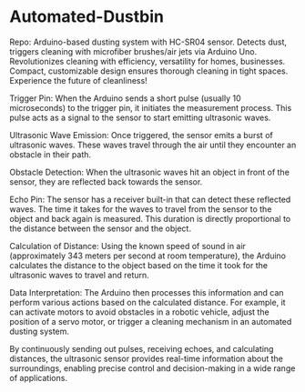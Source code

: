 # Automated-Dustbin
Repo: Arduino-based dusting system with HC-SR04 sensor. Detects dust, triggers cleaning with microfiber brushes/air jets via Arduino Uno. Revolutionizes cleaning with efficiency, versatility for homes, businesses. Compact, customizable design ensures thorough cleaning in tight spaces. Experience the future of cleanliness!

Trigger Pin: When the Arduino sends a short pulse (usually 10 microseconds) to the trigger pin, it initiates the measurement process. This pulse acts as a signal to the sensor to start emitting ultrasonic waves.

Ultrasonic Wave Emission: Once triggered, the sensor emits a burst of ultrasonic waves. These waves travel through the air until they encounter an obstacle in their path.

Obstacle Detection: When the ultrasonic waves hit an object in front of the sensor, they are reflected back towards the sensor.

Echo Pin: The sensor has a receiver built-in that can detect these reflected waves. The time it takes for the waves to travel from the sensor to the object and back again is measured. This duration is directly proportional to the distance between the sensor and the object.

Calculation of Distance: Using the known speed of sound in air (approximately 343 meters per second at room temperature), the Arduino calculates the distance to the object based on the time it took for the ultrasonic waves to travel and return.

Data Interpretation: The Arduino then processes this information and can perform various actions based on the calculated distance. For example, it can activate motors to avoid obstacles in a robotic vehicle, adjust the position of a servo motor, or trigger a cleaning mechanism in an automated dusting system.

By continuously sending out pulses, receiving echoes, and calculating distances, the ultrasonic sensor provides real-time information about the surroundings, enabling precise control and decision-making in a wide range of applications.

